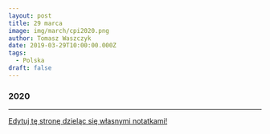 ```yaml
---
layout: post
title: 29 marca
image: img/march/cpi2020.png
author: Tomasz Waszczyk
date: 2019-03-29T10:00:00.000Z
tags:
  - Polska
draft: false
---
```


### 2020



---

<a href="https://github.com/TomaszWaszczyk/historia.waszczyk.com/edit/master/src/content/march-29.md" target="_blank">Edytuj tę stronę dzieląc się własnymi notatkami!</a>
